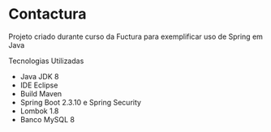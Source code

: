# Contactura
Projeto criado durante curso da Fuctura para exemplificar uso de Spring em Java

Tecnologias Utilizadas
- Java JDK 8
- IDE Eclipse
- Build Maven
- Spring Boot 2.3.10 e Spring Security
- Lombok 1.8
- Banco MySQL 8
